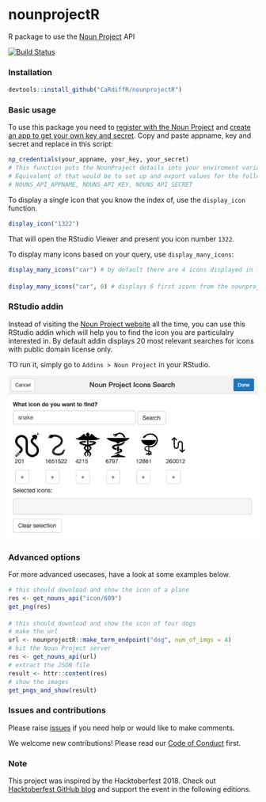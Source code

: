 # nounprojectR

R package to use the [Noun Project](https://thenounproject.com/) API

[![Build Status](https://travis-ci.org/CaRdiffR/nounprojectR.svg?branch=master)](https://travis-ci.org/CaRdiffR/nounprojectR)

### Installation

```r
devtools::install_github("CaRdiffR/nounprojectR")
```

### Basic usage

To use this package you need to [register with the Noun Project](https://thenounproject.com) and [create an app to get your own key and secret](https://thenounproject.com/developers/apps/). 
Copy and paste appname, key and secret and replace in this script:

```r
np_credentials(your_appname, your_key, your_secret)
# This function puts the NounProject details into your enviroment variables.
# Equivalent of that would be to set up and export values for the following variables:
# NOUNS_API_APPNAME, NOUNS_API_KEY, NOUNS_API_SECRET
```

To display a single icon that you know the index of, use the `display_icon` function.

```r
display_icon("1322")
```

That will open the RStudio Viewer and present you icon number `1322`.

To display many icons based on your query, use `display_many_icons`:

```r
display_many_icons("car") # by default there are 4 icons displayed in loop

display_many_icons("car", 6) # displays 6 first icons from the nounproject database
```

### RStudio addin

Instead of visiting the [Noun Project website](https://thenounproject.com/) all the time, you can use this RStudio addin which will help you to find the icon you are particulalry interested in. By default addin displays 20 most relevant searches for icons with public domain license only.

TO run it, simply go to `Addins > Noun Project` in your RStudio.

![Addin](images/rsaddin.png)

### Advanced options

For more advanced usecases, have a look at some examples below. 
```r
# this should download and show the icon of a plane
res <- get_nouns_api("icon/609") 
get_png(res)

# this should download and show the icon of four dogs
# make the url
url <- nounprojectR::make_term_endpoint("dog", num_of_imgs = 4)
# hit the Noun Project server 
res <- get_nouns_api(url)
# extract the JSON file
result <- httr::content(res)
# show the images
get_pngs_and_show(result)
```

### Issues and contributions
Please raise [issues](https://github.com/CaRdiffR/nounprojectR/issues) if you need help or would like to make comments.

We welcome new contributions! Please read our [Code of Conduct](https://github.com/CaRdiffR/nounprojectR/blob/master/CONDUCT.md) first.

### Note

This project was inspired by the Hacktoberfest 2018. Check out [Hacktoberfest GitHub blog](https://blog.github.com/2018-09-24-hacktoberfest-is-back-and-celebrating-its-fifth-year/) and support the event in the following editions.

